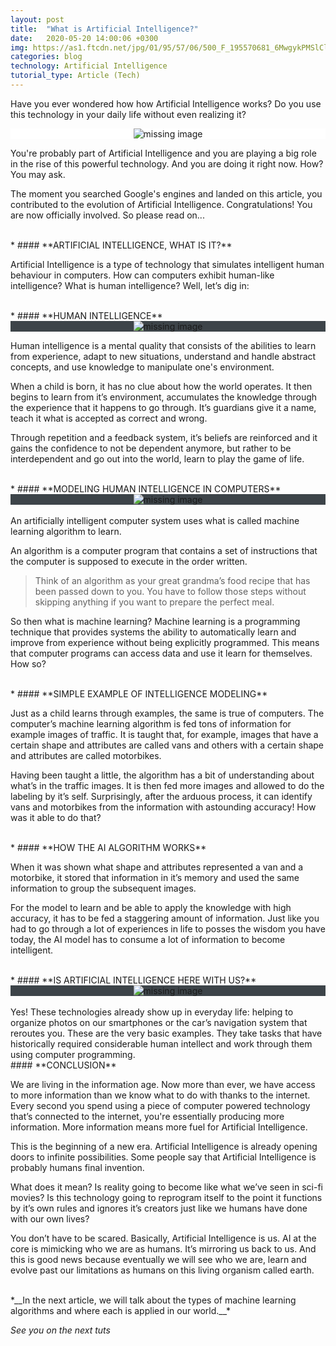 ```yaml
---
layout: post
title:  "What is Artificial Intelligence?"
date:   2020-05-20 14:00:06 +0300
img: https://as1.ftcdn.net/jpg/01/95/57/06/500_F_195570681_6MwgykPMSlClarv0or2m3dBqQToCF0fB.jpg
categories: blog
technology: Artificial Intelligence
tutorial_type: Article (Tech)
---
```




Have you ever wondered how how Artificial Intelligence works? Do you use this technology in your daily life without even realizing it?

   <div align="center" style="background-color:#fff"> 
     <img srcset="https://as1.ftcdn.net/jpg/01/95/57/06/500_F_195570681_6MwgykPMSlClarv0or2m3dBqQToCF0fB.jpg 1x, https://as1.ftcdn.net/jpg/01/95/57/06/500_F_195570681_6MwgykPMSlClarv0or2m3dBqQToCF0fB.jpg 2x" alt="missing image"/>
   </div> 




You're probably part of Artificial Intelligence and you are playing a big role in the rise of this powerful technology. And you are doing it right now. How? You may ask.

The moment you searched Google's engines and landed on this article, you contributed to the evolution of Artificial Intelligence. Congratulations! You are now officially involved. So please read on...

 <br>
* #### **ARTIFICIAL INTELLIGENCE, WHAT IS IT?**

Artificial Intelligence is a type of technology that simulates intelligent human behaviour in computers.
How can computers exhibit human-like intelligence? What is human intelligence? Well, let’s dig in:

 <br>
* #### **HUMAN INTELLIGENCE**

  <div align="center" style="background-color:#3d4449"> 
     <img srcset="https://images.unsplash.com/photo-1563531090307-fab31bb9fc93?ixlib=rb-1.2.1&ixid=eyJhcHBfaWQiOjEyMDd9&auto=format&fit=crop&w=1000&q=80 1x, https://images.unsplash.com/photo-1563531090307-fab31bb9fc93?ixlib=rb-1.2.1&ixid=eyJhcHBfaWQiOjEyMDd9&auto=format&fit=crop&w=600&q=80 2x" alt="missing image"/>
   </div>



Human intelligence is a mental quality that consists of the abilities to learn from experience, adapt to new situations, understand and handle abstract concepts, and use knowledge to manipulate one's environment.

When a child is born, it has no clue about how the world operates. It then begins to learn from it’s environment, accumulates the knowledge through the experience that it happens to go through. It’s guardians give it a name, teach it what is accepted as correct and wrong.

Through repetition and a feedback system, it’s beliefs are reinforced and it gains the confidence to not be dependent anymore, but rather to be interdependent and go out into the world, learn to play the game of life.

 <br>
 * #### **MODELING HUMAN INTELLIGENCE IN COMPUTERS**

<div align="center" style="background-color:#3d4449"> 
     <img srcset="https://images.unsplash.com/photo-1515879218367-8466d910aaa4?ixlib=rb-1.2.1&auto=format&fit=crop&w=1020&q=80 1x, https://images.unsplash.com/photo-1515879218367-8466d910aaa4?ixlib=rb-1.2.1&auto=format&fit=crop&w=660&q=80 2x" alt="missing image">
   </div>
 
<br>
An artificially intelligent computer system uses what is called machine learning algorithm to learn.

An algorithm is a computer program that contains a set of instructions that the computer is supposed to execute in the order written. 

>Think of  an algorithm as your great grandma’s food recipe that has been passed down to you. You have to follow those steps without skipping anything if you want to prepare the perfect meal.

So then what is machine learning?
Machine learning is a programming technique that provides systems the ability to automatically learn and improve from experience without being explicitly programmed. This means that computer programs can access data and use it learn for themselves. How so?

 <br>
 * #### **SIMPLE EXAMPLE OF INTELLIGENCE MODELING**

Just as a child learns through examples, the same is true of computers. The computer’s machine learning algorithm is fed tons of information for example images of traffic. It is taught that, for example, images that have a certain shape and attributes are called vans and others with a certain shape and attributes are called motorbikes. 

Having been taught a little, the algorithm has a bit of understanding about what’s in the traffic images. It is then fed more images and allowed to do the labeling by it’s self. Surprisingly, after the arduous process, it can identify vans and motorbikes from the information with astounding accuracy!
How was it able to do that?

 <br>
* #### **HOW THE AI ALGORITHM WORKS**

When it was shown what shape and attributes represented a van and a motorbike, it stored that information in it’s memory and used the same information to group the subsequent images.

For the model to learn and be able to apply the knowledge with high accuracy, it has to be fed a staggering amount of information. Just like you had to go through a lot of experiences in life to posses the wisdom you have today, the AI model has to consume a lot of information to become intelligent.
 
 <br>
* #### **IS ARTIFICIAL INTELLIGENCE HERE WITH US?**

   <div align="center" style="background-color:#3d4449"> 
     <img srcset="https://images.pexels.com/photos/3473411/pexels-photo-3473411.jpeg?auto=compress&cs=tinysrgb&dpr=2&h=750&w=500 1x, https://images.pexels.com/photos/3473411/pexels-photo-3473411.jpeg?auto=compress&cs=tinysrgb&dpr=2&h=750&w=300 2x" alt="missing image">
   </div> 

 <br>
Yes! These technologies already show up in everyday life: helping to organize photos on our smartphones or the car’s navigation system that reroutes you. These are the very basic examples. They take tasks that have historically required considerable human intellect and work through them using computer programming.


 <br>
#### **CONCLUSION**

We are living in the information age. Now more than ever, we have access to more information than we know what to do with thanks to the internet. Every second you spend using a piece of computer powered technology that’s connected to the internet, you're essentially producing more information. More information means more fuel for Artificial Intelligence.

This is the beginning of a new era. Artificial Intelligence is already opening doors to infinite possibilities. Some people say that Artificial Intelligence is probably humans final invention. 

What does it mean? Is reality going to become like what we’ve seen in sci-fi movies? 
Is this technology going to reprogram itself to the point it functions by it’s own rules and ignores it’s creators just like we humans have done with our own lives?

You don’t have to be scared. Basically, Artificial Intelligence is us. AI at the core is mimicking who we are as humans. It’s mirroring us back to us. And this is good news because eventually we will see who we are, learn and evolve past our limitations as humans on this living organism called earth.

<br>
*__In the next article, we will talk about the types of machine learning algorithms and where each is applied in our world.__*

*See you on the next tuts*


